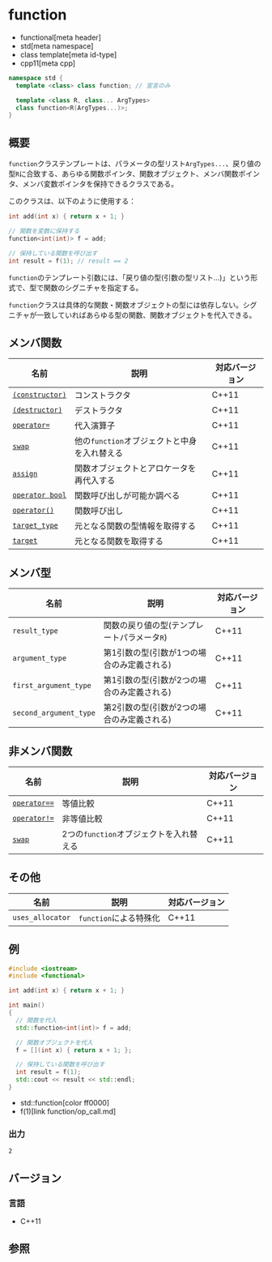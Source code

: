 # function
* functional[meta header]
* std[meta namespace]
* class template[meta id-type]
* cpp11[meta cpp]

```cpp
namespace std {
  template <class> class function; // 宣言のみ

  template <class R, class... ArgTypes>
  class function<R(ArgTypes...)>;
}
```

## 概要
`function`クラステンプレートは、パラメータの型リスト`ArgTypes...`、戻り値の型`R`に合致する、あらゆる関数ポインタ、関数オブジェクト、メンバ関数ポインタ、メンバ変数ポインタを保持できるクラスである。

このクラスは、以下のように使用する：

```cpp
int add(int x) { return x + 1; }

// 関数を変数に保持する
function<int(int)> f = add;

// 保持している関数を呼び出す
int result = f(1); // result == 2
```

`function`のテンプレート引数には、「戻り値の型(引数の型リスト...)」という形式で、型で関数のシグニチャを指定する。

`function`クラスは具体的な関数・関数オブジェクトの型には依存しない。シグニチャが一致していればあらゆる型の関数、関数オブジェクトを代入できる。


## メンバ関数

| 名前 | 説明 | 対応バージョン |
|--------------------------------------------|----------------------------------------------|-------|
| [`(constructor)`](function/op_constructor.md)  | コンストラクタ                         | C++11 |
| [`(destructor)`](function/op_destructor.md)  | デストラクタ                             | C++11 |
| [`operator=`](function/op_assign.md)     | 代入演算子                                   | C++11 |
| [`swap`](function/swap.md)               | 他の`function`オブジェクトと中身を入れ替える | C++11 |
| [`assign`](function/assign.md)           | 関数オブジェクトとアロケータを再代入する     | C++11 |
| [`operator bool`](function/op_bool.md)   | 関数呼び出しが可能か調べる                   | C++11 |
| [`operator()`](function/op_call.md)      | 関数呼び出し                                 | C++11 |
| [`target_type`](function/target_type.md) | 元となる関数の型情報を取得する               | C++11 |
| [`target`](function/target.md)           | 元となる関数を取得する                       | C++11 |


## メンバ型

| 名前 | 説明 | 対応バージョン |
|------------------------|---------------------------------------------|-------|
| `result_type`          | 関数の戻り値の型(テンプレートパラメータ`R`) | C++11 |
| `argument_type`        | 第1引数の型(引数が1つの場合のみ定義される)  | C++11 |
| `first_argument_type`  | 第1引数の型(引数が2つの場合のみ定義される)  | C++11 |
| `second_argument_type` | 第2引数の型(引数が2つの場合のみ定義される)  | C++11 |


## 非メンバ関数

| 名前 | 説明 | 対応バージョン |
|--------------------------------------------|-----------------------------------------|-------|
| [`operator==`](function/op_equal.md)     | 等値比較                                | C++11 |
| [`operator!=`](function/op_not_equal.md) | 非等値比較                              | C++11 |
| [`swap`](function/swap_free.md)          | 2つの`function`オブジェクトを入れ替える | C++11 |


## その他

| 名前 | 説明 | 対応バージョン |
|------------------|------------------------|-------|
| `uses_allocator` | `function`による特殊化 | C++11 |


## 例
```cpp
#include <iostream>
#include <functional>

int add(int x) { return x + 1; }

int main()
{
  // 関数を代入
  std::function<int(int)> f = add;

  // 関数オブジェクトを代入
  f = [](int x) { return x + 1; };

  // 保持している関数を呼び出す
  int result = f(1);
  std::cout << result << std::endl;
}
```
* std::function[color ff0000]
* f(1)[link function/op_call.md]

### 出力
```
2
```

## バージョン
### 言語
- C++11

## 参照


